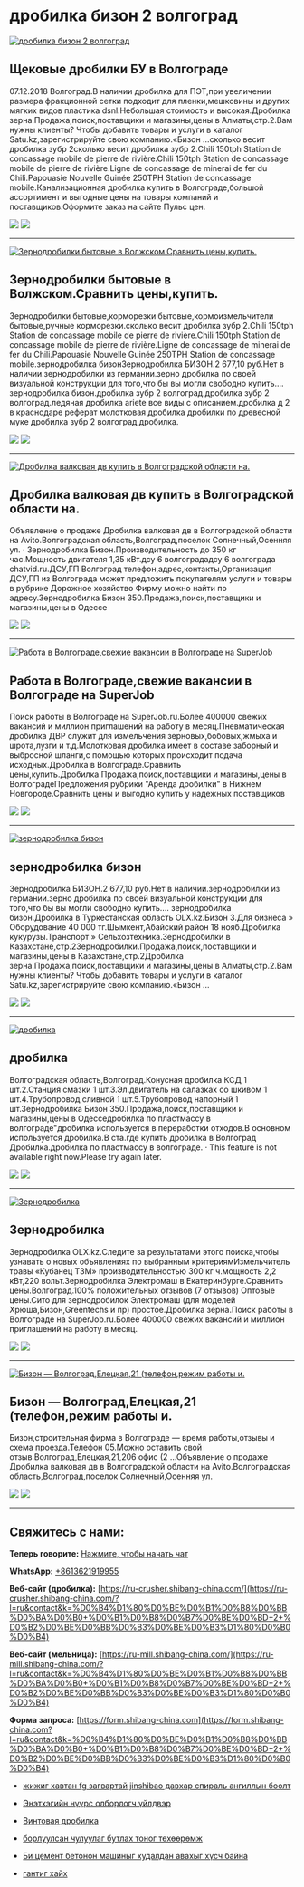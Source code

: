 # дробилка бизон 2 волгоград

<a href="https://swt.shibang-china.com/?l=ru&img&k=%D0%B4%D1%80%D0%BE%D0%B1%D0%B8%D0%BB%D0%BA%D0%B0+%D0%B1%D0%B8%D0%B7%D0%BE%D0%BD+2+%D0%B2%D0%BE%D0%BB%D0%B3%D0%BE%D0%B3%D1%80%D0%B0%D0%B4" target="_blank">![дробилка бизон 2 волгоград](http://static.shibang-china.com/all-800x300/1458.jpg)</a>

## Щековые дробилки БУ в Волгограде
07.12.2018 Волгоград.В наличии дробилка для ПЭТ,при увеличении размера фракционной сетки подходит для пленки,мешковины и других мягких видов пластика dsnl.Небольшая стоимость и высокая.Дробилка зерна.Продажа,поиск,поставщики и магазины,цены в Алматы,стр.2.Вам нужны клиенты? Чтобы добавить товары и услуги в каталог Satu.kz,зарегистрируйте свою компанию.&#171;Бизон …сколько весит дробилка зубр 2сколько весит дробилка зубр 2.Chili 150tph Station de concassage mobile de pierre de rivi&#232;re.Chili 150tph Station de concassage mobile de pierre de rivi&#232;re.Ligne de concassage de minerai de fer du Chili.Papouasie Nouvelle Guin&#233;e 250TPH Station de concassage mobile.Канализационная дробилка купить в Волгограде,большой ассортимент и выгодные цены на товары компаний и поставщиков.Оформите заказ на сайте Пульс цен.


<a href="https://whatsapp.shibangsoft.com/WhatsApp.php" target="_blank" title="WhatsApp">![](http://static.shibang-china.com/icon/whatsapp.png)</a> <a href="https://swt.shibang-china.com/?l=ru&icon&k=%D0%B4%D1%80%D0%BE%D0%B1%D0%B8%D0%BB%D0%BA%D0%B0+%D0%B1%D0%B8%D0%B7%D0%BE%D0%BD+2+%D0%B2%D0%BE%D0%BB%D0%B3%D0%BE%D0%B3%D1%80%D0%B0%D0%B4" target="_blank">![](http://static.shibang-china.com/icon/chat-ru.png)</a>

---

<a href="https://swt.shibang-china.com/?l=ru&img&k=%D0%B4%D1%80%D0%BE%D0%B1%D0%B8%D0%BB%D0%BA%D0%B0+%D0%B1%D0%B8%D0%B7%D0%BE%D0%BD+2+%D0%B2%D0%BE%D0%BB%D0%B3%D0%BE%D0%B3%D1%80%D0%B0%D0%B4" target="_blank">![Зернодробилки бытовые в Волжском.Сравнить цены,купить.](http://static.shibang-china.com/all-800x300/100.jpg)</a>

## Зернодробилки бытовые в Волжском.Сравнить цены,купить.
Зернодробилки бытовые,корморезки бытовые,кормоизмельчители бытовые,ручные корморезки.сколько весит дробилка зубр 2.Chili 150tph Station de concassage mobile de pierre de rivi&#232;re.Chili 150tph Station de concassage mobile de pierre de rivi&#232;re.Ligne de concassage de minerai de fer du Chili.Papouasie Nouvelle Guin&#233;e 250TPH Station de concassage mobile.зернодробилка бизонЗернодробилка БИЗОН.2 677,10 руб.Нет в наличии.зернодробилки из германии.зерно дробилка по своей визуальной конструкции для того,что бы вы могли свободно купить.… зернодробилка бизон.дробилка зубр 2 волгоград.дробилка зубр 2 волгоград.ледяная дробилка ariete все виды с описанием.дробилка д 2 в краснодаре реферат молотковая дробилка дробилки по древесной муке дробилка зубр 2 волгоград дробилка.


<a href="https://whatsapp.shibangsoft.com/WhatsApp.php" target="_blank" title="WhatsApp">![](http://static.shibang-china.com/icon/whatsapp.png)</a> <a href="https://swt.shibang-china.com/?l=ru&icon&k=%D0%B4%D1%80%D0%BE%D0%B1%D0%B8%D0%BB%D0%BA%D0%B0+%D0%B1%D0%B8%D0%B7%D0%BE%D0%BD+2+%D0%B2%D0%BE%D0%BB%D0%B3%D0%BE%D0%B3%D1%80%D0%B0%D0%B4" target="_blank">![](http://static.shibang-china.com/icon/chat-ru.png)</a>

---

<a href="https://swt.shibang-china.com/?l=ru&img&k=%D0%B4%D1%80%D0%BE%D0%B1%D0%B8%D0%BB%D0%BA%D0%B0+%D0%B1%D0%B8%D0%B7%D0%BE%D0%BD+2+%D0%B2%D0%BE%D0%BB%D0%B3%D0%BE%D0%B3%D1%80%D0%B0%D0%B4" target="_blank">![Дробилка валковая дв купить в Волгоградской области на.](http://static.shibang-china.com/all-800x300/516.jpg)</a>

## Дробилка валковая дв купить в Волгоградской области на.
Объявление о продаже Дробилка валковая дв в Волгоградской области на Avito.Волгоградская область,Волгоград,поселок Солнечный,Осенняя ул.&nbsp;&#0183;&#32;Зернодробилка Бизон.Производительность до 350 кг час.Мощность двигателя 1,35 кВт.дсу 6 волгоградадсу 6 волгограда chatvid.ru.ДСУ,ГП Волгоград телефон,адрес,контакты,Организация ДСУ,ГП из Волгограда может предложить покупателям услуги и товары в рубрике Дорожное хозяйство Фирму можно найти по адресу.Зернодробилка Бизон 350.Продажа,поиск,поставщики и магазины,цены в Одессе


<a href="https://whatsapp.shibangsoft.com/WhatsApp.php" target="_blank" title="WhatsApp">![](http://static.shibang-china.com/icon/whatsapp.png)</a> <a href="https://swt.shibang-china.com/?l=ru&icon&k=%D0%B4%D1%80%D0%BE%D0%B1%D0%B8%D0%BB%D0%BA%D0%B0+%D0%B1%D0%B8%D0%B7%D0%BE%D0%BD+2+%D0%B2%D0%BE%D0%BB%D0%B3%D0%BE%D0%B3%D1%80%D0%B0%D0%B4" target="_blank">![](http://static.shibang-china.com/icon/chat-ru.png)</a>

---

<a href="https://swt.shibang-china.com/?l=ru&img&k=%D0%B4%D1%80%D0%BE%D0%B1%D0%B8%D0%BB%D0%BA%D0%B0+%D0%B1%D0%B8%D0%B7%D0%BE%D0%BD+2+%D0%B2%D0%BE%D0%BB%D0%B3%D0%BE%D0%B3%D1%80%D0%B0%D0%B4" target="_blank">![Работа в Волгограде,свежие вакансии в Волгограде на SuperJob](http://static.shibang-china.com/all-800x300/26.jpg)</a>

## Работа в Волгограде,свежие вакансии в Волгограде на SuperJob
Поиск работы в Волгограде на SuperJob.ru.Более 400000 свежих вакансий и миллион приглашений на работу в месяц.Пневматическая дробилка ДВР служит для измельчения зерновых,бобовых,жмыха и шрота,лузги и т.д.Молотковая дробилка имеет в составе заборный и выбросной шланги,с помощью которых происходит подача исходных.Дробилка в Волгограде.Сравнить цены,купить.Дробилка.Продажа,поиск,поставщики и магазины,цены в ВолгоградеПредложения рубрики &quot;Аренда дробилки&quot; в Нижнем Новгороде.Сравнить цены и выгодно купить у надежных поставщиков


<a href="https://whatsapp.shibangsoft.com/WhatsApp.php" target="_blank" title="WhatsApp">![](http://static.shibang-china.com/icon/whatsapp.png)</a> <a href="https://swt.shibang-china.com/?l=ru&icon&k=%D0%B4%D1%80%D0%BE%D0%B1%D0%B8%D0%BB%D0%BA%D0%B0+%D0%B1%D0%B8%D0%B7%D0%BE%D0%BD+2+%D0%B2%D0%BE%D0%BB%D0%B3%D0%BE%D0%B3%D1%80%D0%B0%D0%B4" target="_blank">![](http://static.shibang-china.com/icon/chat-ru.png)</a>

---

<a href="https://swt.shibang-china.com/?l=ru&img&k=%D0%B4%D1%80%D0%BE%D0%B1%D0%B8%D0%BB%D0%BA%D0%B0+%D0%B1%D0%B8%D0%B7%D0%BE%D0%BD+2+%D0%B2%D0%BE%D0%BB%D0%B3%D0%BE%D0%B3%D1%80%D0%B0%D0%B4" target="_blank">![зернодробилка бизон](http://static.shibang-china.com/all-800x300/1047.jpg)</a>

## зернодробилка бизон
Зернодробилка БИЗОН.2 677,10 руб.Нет в наличии.зернодробилки из германии.зерно дробилка по своей визуальной конструкции для того,что бы вы могли свободно купить.… зернодробилка бизон.Дробилка в Туркестанская область OLX.kz.Бизон 3.Для бизнеса &#187; Оборудование 40 000 тг.Шымкент,Абайский район 18 нояб.Дробилка кукурузы.Транспорт &#187; Сельхозтехника.Зернодробилки в Казахстане,стр.2Зернодробилки.Продажа,поиск,поставщики и магазины,цены в Казахстане,стр.2Дробилка зерна.Продажа,поиск,поставщики и магазины,цены в Алматы,стр.2.Вам нужны клиенты? Чтобы добавить товары и услуги в каталог Satu.kz,зарегистрируйте свою компанию.&#171;Бизон …


<a href="https://whatsapp.shibangsoft.com/WhatsApp.php" target="_blank" title="WhatsApp">![](http://static.shibang-china.com/icon/whatsapp.png)</a> <a href="https://swt.shibang-china.com/?l=ru&icon&k=%D0%B4%D1%80%D0%BE%D0%B1%D0%B8%D0%BB%D0%BA%D0%B0+%D0%B1%D0%B8%D0%B7%D0%BE%D0%BD+2+%D0%B2%D0%BE%D0%BB%D0%B3%D0%BE%D0%B3%D1%80%D0%B0%D0%B4" target="_blank">![](http://static.shibang-china.com/icon/chat-ru.png)</a>

---

<a href="https://swt.shibang-china.com/?l=ru&img&k=%D0%B4%D1%80%D0%BE%D0%B1%D0%B8%D0%BB%D0%BA%D0%B0+%D0%B1%D0%B8%D0%B7%D0%BE%D0%BD+2+%D0%B2%D0%BE%D0%BB%D0%B3%D0%BE%D0%B3%D1%80%D0%B0%D0%B4" target="_blank">![дробилка](http://static.shibang-china.com/all-800x300/1409.jpg)</a>

## дробилка
Волгоградская область,Волгоград.Конусная дробилка КСД 1 шт.2.Станция смазки 1 шт.3.Эл.двигатель на салазках со шкивом 1 шт.4.Трубопровод сливной 1 шт.5.Трубопровод напорный 1 шт.Зернодробилка Бизон 350.Продажа,поиск,поставщики и магазины,цены в Одесседробилка по пластмассу в волгограде&quot;дробилка используется в переработки отходов.В основном используется дробилка.В ста.где купить дробилка в Волгоград Дробилка.дробилка по пластмассу в волгограде.&nbsp;&#0183;&#32;This feature is not available right now.Please try again later.


<a href="https://whatsapp.shibangsoft.com/WhatsApp.php" target="_blank" title="WhatsApp">![](http://static.shibang-china.com/icon/whatsapp.png)</a> <a href="https://swt.shibang-china.com/?l=ru&icon&k=%D0%B4%D1%80%D0%BE%D0%B1%D0%B8%D0%BB%D0%BA%D0%B0+%D0%B1%D0%B8%D0%B7%D0%BE%D0%BD+2+%D0%B2%D0%BE%D0%BB%D0%B3%D0%BE%D0%B3%D1%80%D0%B0%D0%B4" target="_blank">![](http://static.shibang-china.com/icon/chat-ru.png)</a>

---

<a href="https://swt.shibang-china.com/?l=ru&img&k=%D0%B4%D1%80%D0%BE%D0%B1%D0%B8%D0%BB%D0%BA%D0%B0+%D0%B1%D0%B8%D0%B7%D0%BE%D0%BD+2+%D0%B2%D0%BE%D0%BB%D0%B3%D0%BE%D0%B3%D1%80%D0%B0%D0%B4" target="_blank">![Зернодробилка](http://static.shibang-china.com/all-800x300/1480.jpg)</a>

## Зернодробилка
Зернодробилка OLX.kz.Следите за результатами этого поиска,чтобы узнавать о новых объявлениях по выбранным критериямИзмельчитель травы &#171;Кубанец Т3М&#187; производительностью 300 кг ч.мощность 2,2 кВт,220 вольт.Зернодробилка Электромаш в Екатеринбурге.Сравнить цены.Волгоград.100% положительных отзывов (7 отзывов) Оптовые цены.Сито для зернодробилок Электромаш (для моделей Хрюша,Бизон,Greentechs и пр) простое.Дробилка зерна.Поиск работы в Волгограде на SuperJob.ru.Более 400000 свежих вакансий и миллион приглашений на работу в месяц.


<a href="https://whatsapp.shibangsoft.com/WhatsApp.php" target="_blank" title="WhatsApp">![](http://static.shibang-china.com/icon/whatsapp.png)</a> <a href="https://swt.shibang-china.com/?l=ru&icon&k=%D0%B4%D1%80%D0%BE%D0%B1%D0%B8%D0%BB%D0%BA%D0%B0+%D0%B1%D0%B8%D0%B7%D0%BE%D0%BD+2+%D0%B2%D0%BE%D0%BB%D0%B3%D0%BE%D0%B3%D1%80%D0%B0%D0%B4" target="_blank">![](http://static.shibang-china.com/icon/chat-ru.png)</a>

---

<a href="https://swt.shibang-china.com/?l=ru&img&k=%D0%B4%D1%80%D0%BE%D0%B1%D0%B8%D0%BB%D0%BA%D0%B0+%D0%B1%D0%B8%D0%B7%D0%BE%D0%BD+2+%D0%B2%D0%BE%D0%BB%D0%B3%D0%BE%D0%B3%D1%80%D0%B0%D0%B4" target="_blank">![Бизон — Волгоград,Елецкая,21 (телефон,режим работы и.](http://static.shibang-china.com/all-800x300/259.jpg)</a>

## Бизон — Волгоград,Елецкая,21 (телефон,режим работы и.
Бизон,строительная фирма в Волгограде — время работы,отзывы и схема проезда.Телефон 05.Можно оставить свой отзыв.Волгоград,Елецкая,21,206 офис (2 …Объявление о продаже Дробилка валковая дв в Волгоградской области на Avito.Волгоградская область,Волгоград,поселок Солнечный,Осенняя ул.

<a href="https://whatsapp.shibangsoft.com/WhatsApp.php" target="_blank" title="WhatsApp">![](http://static.shibang-china.com/icon/whatsapp.png)</a> <a href="https://swt.shibang-china.com/?l=ru&icon&k=%D0%B4%D1%80%D0%BE%D0%B1%D0%B8%D0%BB%D0%BA%D0%B0+%D0%B1%D0%B8%D0%B7%D0%BE%D0%BD+2+%D0%B2%D0%BE%D0%BB%D0%B3%D0%BE%D0%B3%D1%80%D0%B0%D0%B4" target="_blank">![](http://static.shibang-china.com/icon/chat-ru.png)</a>

---
## Свяжитесь с нами:

**Теперь говорите:** [Нажмите, чтобы начать чат](https://swt.shibang-china.com?l=ru&contact&k=%D0%B4%D1%80%D0%BE%D0%B1%D0%B8%D0%BB%D0%BA%D0%B0+%D0%B1%D0%B8%D0%B7%D0%BE%D0%BD+2+%D0%B2%D0%BE%D0%BB%D0%B3%D0%BE%D0%B3%D1%80%D0%B0%D0%B4)

**WhatsApp:**  [+8613621919955](https://whatsapp.shibangsoft.com/WhatsApp.php)

**Веб-сайт (дробилка):** [https://ru-crusher.shibang-china.com/](https://ru-crusher.shibang-china.com/?l=ru&contact&k=%D0%B4%D1%80%D0%BE%D0%B1%D0%B8%D0%BB%D0%BA%D0%B0+%D0%B1%D0%B8%D0%B7%D0%BE%D0%BD+2+%D0%B2%D0%BE%D0%BB%D0%B3%D0%BE%D0%B3%D1%80%D0%B0%D0%B4)

**Веб-сайт (мельница):** [https://ru-mill.shibang-china.com/](https://ru-mill.shibang-china.com/?l=ru&contact&k=%D0%B4%D1%80%D0%BE%D0%B1%D0%B8%D0%BB%D0%BA%D0%B0+%D0%B1%D0%B8%D0%B7%D0%BE%D0%BD+2+%D0%B2%D0%BE%D0%BB%D0%B3%D0%BE%D0%B3%D1%80%D0%B0%D0%B4)

**Форма запроса:** [https://form.shibang-china.com](https://form.shibang-china.com?l=ru&contact&k=%D0%B4%D1%80%D0%BE%D0%B1%D0%B8%D0%BB%D0%BA%D0%B0+%D0%B1%D0%B8%D0%B7%D0%BE%D0%BD+2+%D0%B2%D0%BE%D0%BB%D0%B3%D0%BE%D0%B3%D1%80%D0%B0%D0%B4)

* [жижиг хавтан fg загвартай jinshibao давхар спираль ангиллын боолт](../127/%D0%B6%D0%B8%D0%B6%D0%B8%D0%B3%20%D1%85%D0%B0%D0%B2%D1%82%D0%B0%D0%BD%20fg%20%D0%B7%D0%B0%D0%B3%D0%B2%D0%B0%D1%80%D1%82%D0%B0%D0%B9%20jinshibao%20%D0%B4%D0%B0%D0%B2%D1%85%D0%B0%D1%80%20%D1%81%D0%BF%D0%B8%D1%80%D0%B0%D0%BB%D1%8C%20%D0%B0%D0%BD%D0%B3%D0%B8%D0%BB%D0%BB%D1%8B%D0%BD%20%D0%B1%D0%BE%D0%BE%D0%BB%D1%82.md)

* [Энэтхэгийн нүүрс олборлогч үйлдвэр](../130/%D0%AD%D0%BD%D1%8D%D1%82%D1%85%D1%8D%D0%B3%D0%B8%D0%B9%D0%BD%20%D0%BD%D2%AF%D2%AF%D1%80%D1%81%20%D0%BE%D0%BB%D0%B1%D0%BE%D1%80%D0%BB%D0%BE%D0%B3%D1%87%20%D2%AF%D0%B9%D0%BB%D0%B4%D0%B2%D1%8D%D1%80.md)

* [Винтовая дробилка](../126/%D0%92%D0%B8%D0%BD%D1%82%D0%BE%D0%B2%D0%B0%D1%8F%20%D0%B4%D1%80%D0%BE%D0%B1%D0%B8%D0%BB%D0%BA%D0%B0.md)

* [борлуулсан чулуулаг бутлах тоног төхөөрөмж](../129/%D0%B1%D0%BE%D1%80%D0%BB%D1%83%D1%83%D0%BB%D1%81%D0%B0%D0%BD%20%D1%87%D1%83%D0%BB%D1%83%D1%83%D0%BB%D0%B0%D0%B3%20%D0%B1%D1%83%D1%82%D0%BB%D0%B0%D1%85%20%D1%82%D0%BE%D0%BD%D0%BE%D0%B3%20%D1%82%D3%A9%D1%85%D3%A9%D3%A9%D1%80%D3%A9%D0%BC%D0%B6.md)

* [Би цемент бетонон машиныг худалдан авахыг хүсч байна](../127/%D0%91%D0%B8%20%D1%86%D0%B5%D0%BC%D0%B5%D0%BD%D1%82%20%D0%B1%D0%B5%D1%82%D0%BE%D0%BD%D0%BE%D0%BD%20%D0%BC%D0%B0%D1%88%D0%B8%D0%BD%D1%8B%D0%B3%20%D1%85%D1%83%D0%B4%D0%B0%D0%BB%D0%B4%D0%B0%D0%BD%20%D0%B0%D0%B2%D0%B0%D1%85%D1%8B%D0%B3%20%D1%85%D2%AF%D1%81%D1%87%20%D0%B1%D0%B0%D0%B9%D0%BD%D0%B0.md)

* [гантиг хайх](../130/%D0%B3%D0%B0%D0%BD%D1%82%D0%B8%D0%B3%20%D1%85%D0%B0%D0%B9%D1%85.md)